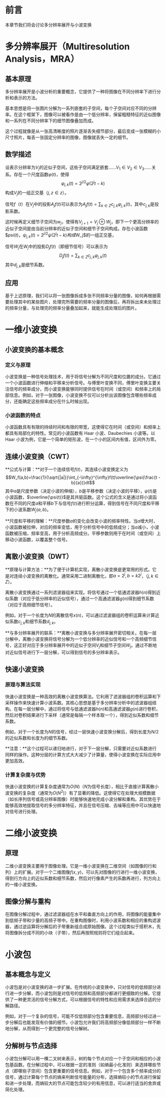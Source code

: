# 前言
本章节我们将会讨论多分辨率展开与小波变换
# 多分辨率展开（Multiresolution Analysis，MRA）
## 基本原理
  多分辨率展开是小波分析的重要概念，它提供了一种将图像在不同分辨率下进行分析和表示的方法。
  
  基本思想是将一张图片分解为一系列嵌套的子空间，每个子空间对应不同的分辨率。在这个框架下，图像可以被看作是由一个低分辨率，保留粗糙特征的近似图像和一系列在不同分辨率下的细节图像叠加而成。
  
  这个过程就像是从一张高清晰度的照片逐渐丢失细节部分，最后变成一张模糊的小尺寸照片，每丢一张固定分辨率的图像，图像就丢失一定的细节。
## 数学描述
  设表示分辨率为$V_j$的近似子空间，这些子空间满足嵌套$……V_1 ∈V_2 ∈V_3……$关系。存在一个尺度函数$\varphi(t)$，使得$$\varphi_{j,k}(t)=2^{j/2}\varphi(2^jt - k)$$构成$V_j$的一组正交基（$j,z∈z$）。
  
  信号$f（t）$在$V_j$中的投影$A_jf(t)$可以表示为$A_jf(t)=\sum_{k\in Z}c_{j,k}\varphi_{j,k}(t)$，其中$c_{j,k}$是投影系数。
  
  这时候再定义细节子空间为$w_j$，使得有$V_{j + 1}=V_j\oplus W_j$，即下一个更高分辨率的近似子空间是由当前分辨率的近似子空间和细节子空间构成。存在小波函数$$psi(t)$，$\psi_{j,k}(t)=2^{j/2}\psi(2^jt - k)$$构成$W_j$的一组正交基，
  
  信号$W_j$在$W_j$中的投影$D_jf(t)$（即细节信号）可以表示为$$D_jf(t)=\sum_{k\in Z}c_{j,k}\varphi_{j,k}(t)$$
  其中$d_{j,k}$是细节系数。
## 应用
  基于上述原理，我们可以将一张图像拆成多张不同频率分量的图像，如何再根据需要处理其中的某些图片，处理完所需要的频率分量的图像后，再将拆出来未处理过的频率分量，与处理完的频率分量叠加起来，就能生成处理后的图片。
# 一维小波变换
## 小波变换的基本概念
### 定义与原理
  小波变换是一种信号处理技术，用于将信号分解为不同尺度和位置的成分。它通过一个小波函数进行伸缩和平移来分析信号。与傅里叶变换不同，傅里叶变换主要关注信号的频率成分，而小波变换能够同时提供信号在时间（或空间）和频率上的局部信息。例如，对于一张图像，小波变换不仅可以分析出该图像包含哪些频率成分，还能确定这些频率成分在什么时候出现。
### 小波函数的特点
  小波函数具有有限的持续时间和有限的带宽，这使得它在时间（或空间）和频率上都具有局部化的特性。常见的小波函数有 Haar 小波、Daubechies 小波等。以 Haar 小波为例，它是一个简单的矩形波，在一个小的区间内有值，区间外为零。
## 连续小波变换（CWT）
  **公式与计算：**对于一个连续信号$f(t)$，其连续小波变换定义为$$W_f(a,b)=\frac{1}{\sqrt{|a|}}\int_{-\infty}^{\infty}f(t)\overline{\psi(\frac{t - b}{a})}dt$$
  其中$a$是尺度参数（决定小波的伸缩），$b$是平移参数（决定小波的平移），$\psi(t)$是小波函数，$\overline{\psi(t)}$是其共轭函数。这个公式的含义是通过将小波函数在不同的尺度$a$和平移$b$下与信号$f(t)$进行积分运算，得到信号在不同尺度和平移下的小波系数$W_j(a,b)$。
  
  **尺度和平移的理解：**尺度参数$a$的变化会改变小波的频率特性。当$a$增大时，小波函数被拉伸，对应的频率变低，用于分析信号中的低频成分；当$a$减小，小波函数被压缩，频率变高，用于分析高频成分。平移参数则用于在时间（或空间）上移动小波函数，以覆盖整个信号。
## 离散小波变换（DWT）
  **原理与计算方法：**为了便于计算机实现，离散小波变换是更常用的形式。它是对连续小波变换的离散化。通常采用二进制离散化，即$a=2^j,b=k2^j$，（$j,k ∈Z$）。
  
  离散小波变换通过一系列滤波器组来实现。将信号通过一个低通滤波器$h(n)$得到近似系数（对应于低分辨率的近似信号），通过一个高通滤波器$g(n)$得到细节系数（对应于高频细节信号）。
  
  例如，对于一个长度为$N$的离散信号$x(n)$，可以通过滤波器组的卷积运算来计算近似系数$c_{j,k}$和细节系数$d_{j,k}$。
  
  **与多分辨率展开的联系：**离散小波变换与多分辨率展开密切相关。在每一层分解中，离散小波变换将信号分解为一个低分辨率的近似信号和一个高频细节信号，这正好对应于多分辨率展开中的近似子空间$V_j$和细节子空间$W_j$。通过不断地对近似信号进行下一层分解，可以得到信号的多分辨率表示。
## 快速小波变换
### 原理与算法实现
快速小波变换是一种高效的离散小波变换算法。它利用了滤波器组的卷积运算和下采样操作来快速计算小波系数。其核心思想是基于多分辨率分析中的滤波器组结构。在每一层分解中，通过将信号与低通滤波器$h(n)$和高通滤波器$g(n)$进行卷积，然后对卷积结果进行下采样（通常是每隔一个样本取一个），得到近似系数和细节系数。

例如，对于一个长度为$N$的信号，经过一层快速小波变换分解后，得到长度为$N/2$的近似系数和长度为的细节系数。

**注意：**这个过程可以递归地进行，对于下一层分解，只需要对近似系数进行同样的操作。这种分层的计算方式大大减少了计算量，使得小波变换在实际应用中更加高效。
### 计算复杂度与优势
快速小波变换的计算复杂度通常为$O(N)$（$N$为信号长度），相比于直接计算离散小波变换的复杂度（通常为$O(N^2)$）有了显著的降低。这使得它在处理大规模数据（如长序列信号或高分辨率图像）时能够快速地完成小波分解和重构。其优势在于能够高效地提取信号的多分辨率特征，并且在信号压缩、去噪等应用中可以快速地对信号进行处理。
# 二维小波变换
## 原理
二维小波变换主要用于图像处理。它是一维小波变换在二维空间（如图像的行和列）上的扩展。对于一个二维图像$f(x,y)$，可以先对图像的行进行一维小波变换，得到行方向上的近似系数和细节系数，然后对行像素产生的系数再进行，列方向上的一维小波变换。
## 图像分解与重构
在图像分解过程中，通过滤波器组在水平和垂直方向上的作用，将图像的能量集中到低频子带和少量的高频子带中。在重构图像时，利用小波系数和相应的重构滤波器，通过逆运算将分解后的子带重新组合成原始图像。这个过程类似于搭积木，先将图像拆分成不同的小块（子带），然后再按照规则将它们组合起来。
# 小波包
## 基本概念与定义
小波包是对小波变换的进一步扩展。在传统的小波变换中，只对信号的低频部分进行进一步分解，而小波包则是对信号的低频和高频部分都进行更细致的分解。它提供了一种更灵活的信号分解方式，可以根据信号的特性和应用需求来选择合适的分解路径。

例如，对于一个复杂的信号，可能不仅低频部分包含重要信息，高频部分经过进一步分解后也能发现有价值的细节。小波包允许我们将高频部分像低频部分一样不断地分解，从而得到一个更完整的信号分解树。
## 分解树与节点选择
小波包分解可以用一棵二叉树来表示，树的每个节点对应一个子空间和相应的小波包基函数。在分解过程中，可以根据一定的准则（如熵最小化准则）来选择哪些节点（即哪些子空间）包含更重要的信号信息。例如，对于一个包含多个频率成分的信号，通过计算每个节点的熵来判断信号能量的分布，选择熵较小的节点进行保留和进一步处理，而熵较大的节点可能包含较少的有用信息，可以进行适当的舍弃或简化处理。